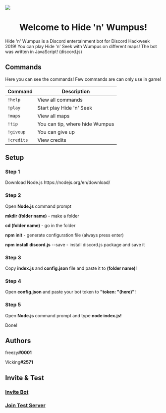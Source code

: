 ![](https://cdn.discordapp.com/attachments/594143430972538880/594145277640966148/unknown.png)

<h1 align="center">Welcome to Hide 'n' Wumpus!</h1>
<p>Hide 'n' Wumpus is a Discord entertainment bot for Discord Hackweek 2019! You can play Hide 'n' Seek with Wumpus on different maps!
The bot was written in JavaScript! (discord.js)</p>
<h2 align="left">Commands</h2>

<p>Here you can see the commands! Few commands are can only use in game! </p>
 
| Command  | Description |
| ------------- | ------------- |
|`!help `| View all commands  |
|`!play `| Start play Hide 'n' Seek  |
|`!maps `| View all maps  |
|`!tip  `|You can tip, where hide Wumpus  |
|`!giveup  `|You can give up  |
|`!credits `| View credits  |
<h2 align="left">Setup</h2>
<h3>Step 1</h3>
<p>Download Node.js https://nodejs.org/en/download/</p>
<h3>Step 2</h3>
<p>Open <b>Node.js</b> command prompt</p>
<p><b>mkdir (folder name)</b> - make a folder</p>
<p> <b>cd (folder name)</b> - go in the folder</p>
<p> <b>npm init</b> - generate configuration file (always press enter)</p>
<p> <b>npm install discord.js</b> --save - install discord.js package and save it</p>
<h3>Step 3</h3>
<p>Copy <b>index.js</b> and <b>config.json</b> file and paste it to <b>(folder name)</b>!</p>
<h3>Step 4</h3>
<p>Open <b>config.json</b> and paste your bot token to <b>"token: "(here)"</b>!</p>
<h3>Step 5</h3>
<p>Open <b>Node.js</b> command prompt and type <b>node index.js!</b></p>
<p>Done!</p>
<h2 align="left">Authors</h2>
<p align="left">freezy<b>#0001</b></p>
<p align="left">Vicking<b>#2571</b></p>
<h2 align="left">Invite & Test</h2>
<h3 align="left"><a href="https://discordapp.com/oauth2/authorize?client_id=594138707691569163&scope=bot&permissions=2146958847">Invite Bot</a></h3>
<h3 align="left"><a href="https://discord.gg/EkRntBj">Join Test Server</a></h3>
